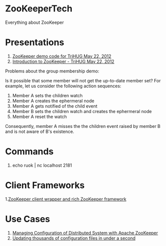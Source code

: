 ZooKeeperTech
=============
Everything about ZooKeeper

Presentations
=============
1. [ZooKeeper demo code for TriHUG May 22, 2012](https://github.com/mumrah/trihug-zookeeper-demo)
2. [Introduction to ZooKeeper - TriHUG May 22, 2012](http://www.slideshare.net/mumrah/introduction-to-zookeeper-trihug-may-22-2012)
 
Problems about the group membership demo:

Is it possible that some member will not get the up-to-date member set? For example, let us consider the following action sequences:

1. Member A sets the children watch
2. Member A creates the ephermeral node
3. Member A gets notified of the child event
4. Member B sets the children watch and creates the ephermeral node
5. Member A reset the watch 

Consequently, member A misses the the children event raised by member B and is not aware of B's existence.

Commands
=============
1. echo ruok | nc localhost 2181

Client Frameworks
=============
1.[ZooKeeper client wrapper and rich ZooKeeper framework](https://github.com/Netflix/curator)

Use Cases
============
1. [Managing Configuration of Distributed System with Apache ZooKeeper](http://sysgears.com/articles/managing-configuration-of-distributed-system-with-apache-zookeeper/)
2. [Updating thousands of configuration files in under a second](http://code.zynga.com/2011/08/updating-thousands-of-configuration-files-in-under-a-second/)

